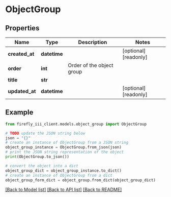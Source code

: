 # ObjectGroup


## Properties

Name | Type | Description | Notes
------------ | ------------- | ------------- | -------------
**created_at** | **datetime** |  | [optional] [readonly] 
**order** | **int** | Order of the object group | 
**title** | **str** |  | 
**updated_at** | **datetime** |  | [optional] [readonly] 

## Example

```python
from firefly_iii_client.models.object_group import ObjectGroup

# TODO update the JSON string below
json = "{}"
# create an instance of ObjectGroup from a JSON string
object_group_instance = ObjectGroup.from_json(json)
# print the JSON string representation of the object
print(ObjectGroup.to_json())

# convert the object into a dict
object_group_dict = object_group_instance.to_dict()
# create an instance of ObjectGroup from a dict
object_group_form_dict = object_group.from_dict(object_group_dict)
```
[[Back to Model list]](../README.md#documentation-for-models) [[Back to API list]](../README.md#documentation-for-api-endpoints) [[Back to README]](../README.md)


